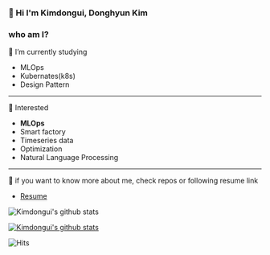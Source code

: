 
### 👋 Hi I'm Kimdongui, Donghyun Kim

### who am I?
📌 I’m currently studying
  - MLOps
  - Kubernates(k8s)
  - Design Pattern
---

📌 Interested
- **MLOps**
- Smart factory
- Timeseries data
- Optimization
- Natural Language Processing

---

📌 if you want to know more about me, check repos or following resume link
- [Resume](https://sedate-virgo-f36.notion.site/Resume-f4639adb6773421394a95a14768fd32a)

![Kimdongui's github stats](https://github-readme-stats.vercel.app/api?username=Kimdongui&show_icons=true)

[![Kimdongui's github stats](https://github-readme-stats.vercel.app/api/top-langs/?username=Kimdongui&show_icons=true&hide_border=true&title_color=004386&icon_color=004386&layout=compact)](https://github.com/Kimdongui)


![Hits](https://hits.seeyoufarm.com/api/count/incr/badge.svg?url=https%3A%2F%2Fgithub.com%2FKimdongui%2Fhit-counter&count_bg=%2379C83D&title_bg=%23555555&icon=&icon_color=%23E7E7E7&title=Hits&edge_flat=false)
